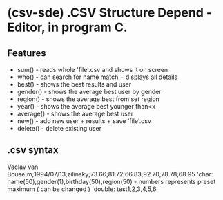 # (csv-sde) .CSV Structure Depend - Editor, in program C.

## Features
- sum() - reads whole 'file'.csv and shows it on screen
- who() - can search for name match + displays all details
- best() - shows the best results and user
- gender() - shows the average best user by gender
- region() - shows the average best from set region
- year() - shows the average best younger than<x
- average() - shows the average best user
- new() - add new user + results + save 'file'.csv
- delete() - delete existing user

## .csv syntax
Vaclav van Bouse;m;1994/07/13;zilinsky;73.66;81.72;66.83;92.70;78.78;68.95
'char:  name(50),gender(1),birthday(50),region(50) - numbers represents preset maximum ( can be changed )
    'double: test1,2,3,4,5,6
